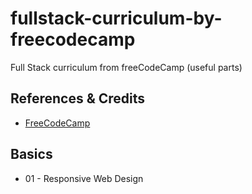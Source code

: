# fullstack-curriculum-by-freecodecamp
Full Stack curriculum from freeCodeCamp (useful parts)

## References & Credits
- [FreeCodeCamp](https://www.freecodecamp.org)

## Basics

- 01 - Responsive Web Design
